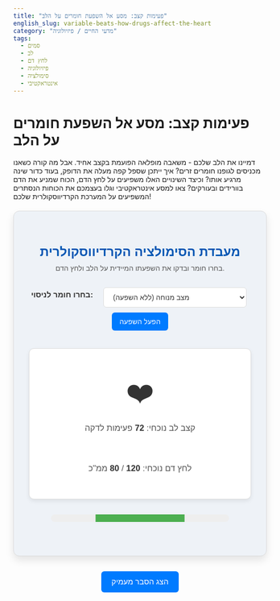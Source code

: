 ```yaml
---
title: "פעימות קצב: מסע אל השפעת חומרים על הלב"
english_slug: variable-beats-how-drugs-affect-the-heart
category: "מדעי החיים / פיזיולוגיה"
tags:
  - סמים
  - לב
  - לחץ דם
  - פיזיולוגיה
  - סימולציה
  - אינטראקטיבי
---
```

# פעימות קצב: מסע אל השפעת חומרים על הלב

דמיינו את הלב שלכם - משאבה מופלאה הפועמת בקצב אחיד. אבל מה קורה כשאנו מכניסים לגופנו חומרים זרים? איך ייתכן שספל קפה מעלה את הדופק, בעוד כדור שינה מרגיע אותו? וכיצד השינויים האלו משפיעים על לחץ הדם, הכוח שמניע את הדם בוורידים ובעורקים? צאו למסע אינטראקטיבי וגלו בעצמכם את הכוחות הנסתרים המשפיעים על המערכת הקרדיווסקולרית שלכם!

<div id="simulation-container">
    <h2>מעבדת הסימולציה הקרדיווסקולרית</h2>
    <p class="subtitle">בחרו חומר ובדקו את השפעתו המיידית על הלב ולחץ הדם.</p>
    <div class="controls">
        <label for="substance-select">בחרו חומר לניסוי:</label>
        <select id="substance-select">
            <option value="none">מצב מנוחה (ללא השפעה)</option>
            <option value="stimulant">ממריץ (לדוגמה: קפאין, ניקוטין)</option>
            <option value="depressant">מדכא (לדוגמה: אלכוהול, תרופת הרגעה)</option>
        </select>
        <button id="apply-button">הפעל השפעה</button>
         <button id="reset-button" style="display: none;">אפס ניסוי</button>
    </div>
    <div class="display-area">
        <div class="heart-display">
            <div class="heart-icon">❤️</div>
            <p>קצב לב נוכחי: <span id="heart-rate">72</span> פעימות לדקה</p>
        </div>
        <div class="bp-display">
            <p>לחץ דם נוכחי: <span id="blood-pressure-systolic">120</span> / <span id="blood-pressure-diastolic">80</span> ממ"כ</p>
        </div>
    </div>
     <div class="value-indicator" id="indicator">
        <div class="indicator-bar"></div>
    </div>
     <p id="status-message" class="status"></p>
</div>

<style>
:root {
    --color-normal: #4CAF50; /* Green */
    --color-high: #f44336; /* Red */
    --color-low: #2196F3; /* Blue */
    --color-background: #eef2f7; /* Light blue-grey */
    --color-card-background: #ffffff;
    --color-text-primary: #333;
    --color-text-secondary: #555;
    --color-border: #dcdcdc;
    --color-button-primary: #007bff;
    --color-button-primary-hover: #0056b3;
    --color-button-danger: #dc3545;
    --color-button-danger-hover: #c82333;
}


#simulation-container {
    font-family: 'Arial', sans-serif; /* Modern font stack */
    border: 1px solid var(--color-border);
    padding: 30px; /* More padding */
    border-radius: 12px; /* More rounded corners */
    max-width: 650px; /* Slightly wider */
    margin: 20px auto;
    text-align: center;
    background-color: var(--color-background);
    box-shadow: 0 8px 16px rgba(0, 0, 0, 0.1); /* Subtle shadow */
    color: var(--color-text-primary);
    position: relative; /* For absolute positioning of elements */
}

#simulation-container h2 {
    color: #0056b3; /* Deeper blue */
    margin-bottom: 10px;
    font-size: 1.8em;
}

.subtitle {
    color: var(--color-text-secondary);
    margin-top: 0;
    margin-bottom: 25px;
    font-size: 1em;
}

.controls {
    margin-bottom: 30px;
    display: flex; /* Use flexbox for layout */
    justify-content: center; /* Center controls */
    align-items: center;
    flex-wrap: wrap; /* Allow wrapping on smaller screens */
}

.controls label {
    margin-right: 15px; /* More space */
    font-weight: bold;
    font-size: 1.1em;
    color: var(--color-text-primary);
    margin-bottom: 10px; /* Space when wrapping */
}

.controls select, .controls button {
    padding: 10px 15px; /* More padding */
    margin: 5px; /* Adjust margin */
    border-radius: 6px; /* More rounded */
    border: 1px solid var(--color-border);
    cursor: pointer;
    font-size: 1em;
    transition: all 0.3s ease; /* Smooth transitions for hover/disabled */
}

.controls select {
    background-color: var(--color-card-background);
    color: var(--color-text-primary);
    min-width: 180px; /* Give select a min-width */
}

.controls button#apply-button {
    background-color: var(--color-button-primary);
    color: white;
    border: none;
}

.controls button#apply-button:hover:not(:disabled) {
    background-color: var(--color-button-primary-hover);
    box-shadow: 0 2px 5px rgba(0, 0, 0, 0.2);
}

.controls button#reset-button {
    background-color: var(--color-button-danger);
    color: white;
    border: none;
}

.controls button#reset-button:hover:not(:disabled) {
    background-color: var(--color-button-danger-hover);
    box-shadow: 0 2px 5px rgba(0, 0, 0, 0.2);
}

.controls button:disabled {
    opacity: 0.5; /* Dim disabled buttons */
    cursor: not-allowed;
    box-shadow: none;
}


.display-area {
    display: flex;
    justify-content: space-around;
    align-items: center;
    margin-bottom: 30px; /* More space */
    background-color: var(--color-card-background);
    padding: 20px; /* More padding */
    border-radius: 10px; /* More rounded */
    border: 1px solid var(--color-border);
    box-shadow: 0 4px 8px rgba(0, 0, 0, 0.07); /* Subtle shadow */
    flex-wrap: wrap; /* Allow wrapping */
}

.heart-display, .bp-display {
    flex: 1;
    min-width: 200px; /* Minimum width for display areas */
    padding: 15px;
    border-radius: 8px;
    text-align: center;
    margin: 10px; /* Space between wrapped items */
}


.heart-icon {
    font-size: 4em; /* Larger heart */
    margin-bottom: 8px;
    cursor: pointer; /* Hint that it's interactive (though click doesn't do anything yet) */
     /* Removed direct transition here, animations handle scale */
}

.heart-display p, .bp-display p {
    margin: 5px 0;
    font-size: 1.2em; /* Larger text */
    color: var(--color-text-secondary);
}

#heart-rate, #blood-pressure-systolic, #blood-pressure-diastolic {
    font-weight: bold;
    color: var(--color-text-primary); /* Make values stand out */
}

.value-indicator {
    width: 80%; /* Make indicator wider */
    height: 15px; /* Thicker indicator */
    border-radius: 8px; /* More rounded */
    margin: 15px auto 10px auto; /* Center and add margin */
    background-color: #eee; /* Default grey background */
    overflow: hidden; /* Hide overflowing bar during transition */
    position: relative;
}

.indicator-bar {
    width: 50%; /* Default width, will be set by JS */
    height: 100%;
    background-color: var(--color-normal); /* Default color */
    transition: width 0.8s ease-out, background-color 0.8s ease-out; /* Smooth transition for width and color */
    position: absolute;
    left: 50%; /* Start from center */
    transform: translateX(-50%); /* Pull back by half its width to center */
}

.value-indicator.normal .indicator-bar {
    width: 50%; /* Stays centered */
    background-color: var(--color-normal);
}

.value-indicator.high .indicator-bar {
     width: 80%; /* Expands to the right */
     background-color: var(--color-high);
     left: 50%;
     transform: translateX(-50%); /* Center it */
}

.value-indicator.low .indicator-bar {
    width: 80%; /* Expands to the left */
    background-color: var(--color-low);
     left: 50%;
     transform: translateX(-50%); /* Center it */
}

.status {
    min-height: 1.2em; /* Reserve space */
    color: var(--color-text-secondary);
    font-style: italic;
    margin-top: 10px;
    font-size: 0.9em;
}


/* Animation Definitions - More granular control */
@keyframes pulse {
    0% { transform: scale(1); }
    50% { transform: scale(1.08); } /* Slightly more pronounced pulse */
    100% { transform: scale(1); }
}

.heart-icon.pulsing {
    animation-name: pulse;
    animation-timing-function: ease-in-out;
    animation-iteration-count: infinite;
}

/* Animation Durations linked to speed */
.heart-icon[data-pulse-speed="slow"] { animation-duration: 1.2s; }
.heart-icon[data-pulse-speed="normal"] { animation-duration: 0.8s; }
.heart-icon[data-pulse-speed="fast"] { animation-duration: 0.5s; }


/* Explanation styles - Improved */
#explanation {
    margin-top: 40px;
    padding: 25px;
    border: 1px solid var(--color-border);
    border-radius: 10px;
    background-color: #f8f9fa; /* Lighter background for explanation */
    text-align: right;
    line-height: 1.7; /* More comfortable reading */
    color: var(--color-text-primary);
    box-shadow: 0 4px 8px rgba(0, 0, 0, 0.05);
}

#explanation h3 {
    color: #0056b3;
    margin-top: 20px; /* More space above headers */
    margin-bottom: 10px;
    text-align: right;
    font-size: 1.4em;
    border-bottom: 1px solid #eee; /* Separator line */
    padding-bottom: 5px;
}
#explanation h3:first-child {
     margin-top: 0;
}

#explanation p {
    margin-bottom: 15px;
    text-align: right;
}

#explanation ul {
    list-style-type: disc;
    padding-right: 25px; /* More padding */
    margin-bottom: 15px;
}

#explanation li {
    margin-bottom: 8px;
}

.toggle-explanation-button {
    display: block;
    margin: 30px auto 20px auto; /* More space */
    padding: 12px 20px; /* More padding */
    background-color: var(--color-button-primary);
    color: white;
    border: none;
    border-radius: 6px;
    cursor: pointer;
    font-size: 1.1em; /* Slightly larger font */
    transition: background-color 0.3s ease, box-shadow 0.3s ease;
}

.toggle-explanation-button:hover {
    background-color: var(--color-button-primary-hover);
    box-shadow: 0 2px 5px rgba(0, 0, 0, 0.2);
}

</style>

<button class="toggle-explanation-button" id="toggle-explanation">הצג הסבר מעמיק</button>

<div id="explanation" style="display: none;">
    <h3>הסבר מעמיק: השפעת חומרים על מערכת הלב וכלי הדם</h3>

    <h3>מבוא למערכת הקרדיווסקולרית</h3>
    <p>מערכת הדם, או המערכת הקרדיווסקולרית, היא רשת מורכבת של הלב, כלי הדם (עורקים, ורידים, נימים) והדם עצמו. הלב מתפקד כמשאבה מרכזית המזרימה דם עשיר בחמצן וחומרי מזון לכל תאי הגוף, ומובילה דם עשיר בפחמן דו-חמצני ופסולת אל הריאות והכליות. קצב הלב ולחץ הדם מבוקרים בדייקנות על ידי מערכת העצבים האוטונומית ומערכות הורמונליות, המגיבות לצרכי הגוף המשתנים (למשל, במאמץ פיזי או במנוחה).</p>

    <h3>ממריצים מול מדכאים: מלחמת המוליכים העצביים</h3>
    <p>חומרים רבים, בין אם הם תרופות, סמים או אפילו רכיבים במזון ושתייה (כמו קפאין), משפיעים על הגוף באמצעות השפעה על מערכת העצבים - במיוחד על מוליכים עצביים כמו אדרנלין, נוראדרנלין ו-GABA. <strong>ממריצים</strong> מגבירים לרוב את הפעילות של מוליכים עצביים "מעוררים", ויוצרים אפקט של "האצה". <strong>מדכאים</strong>, לעומתם, מגבירים פעילות של מוליכים "מעכבים" או מפחיתים פעילות של מעוררים, ויוצרים אפקט של "האטה".</p>

    <h3>מסלול ההשפעה של ממריצים על הלב ולחץ הדם</h3>
    <p>ממריצים נפוצים (קפאין, ניקוטין, אמפטמינים, קוקאין) פועלים לעיתים קרובות על ידי חיקוי או הגברה של פעילות המערכת הסימפתטית ("מצב חירום"). השפעות אלו כוללות:</p>
    <ul>
        <li><strong>האצת קצב הלב:</strong> המוליכים העצביים נקשרים לקולטנים בלב ומורים לו לפעום מהר יותר וחזק יותר.</li>
        <li><strong>כיווץ כלי דם היקפיים:</strong> בעיקר בעורקים קטנים, מה שמגביר את ההתנגדות הכוללת לזרימת הדם ומעלה את לחץ הדם.</li>
        <li><strong>הגברת עוצמת ההתכווצות של שריר הלב:</strong> בכל פעימה נזרקת כמות גדולה יותר של דם, מה שתורם גם הוא לעליית לחץ הדם.</li>
    </ul>
    <p>שילוב גורמים אלו מביא לעלייה משמעותית הן בקצב הלב והן בלחץ הדם.</p>

    <h3>מסלול ההשפעה של מדכאים על הלב ולחץ הדם</h3>
    <p>מדכאים (אלכוהול, בנזודיאזפינים, אופיאטים) מאטים את הפעילות הכללית של מערכת העצבים. השפעתם על מערכת הלב והדם יכולה לכלול:</p>
     <ul>
        <li><strong>האטת קצב הלב:</strong> דיכוי פעילות המערכת הסימפתטית ולעיתים הגברת פעילות המערכת הפארא-סימפתטית ("מצב מנוחה").</li>
        <li><strong>הרחבת כלי דם:</strong> בעיקר מדכאים מסוימים, המובילה לירידה בהתנגדות לזרימת הדם.</li>
        <li><strong>הפחתת עוצמת ההתכווצות של הלב:</strong> יש מדכאים המשפיעים ישירות על שריר הלב ומחלישים את התכווצותו.</li>
    </ul>
    <p>תוצאת השילוב היא לרוב ירידה בקצב הלב ובלחץ הדם. חשוב לזכור שהשפעות אלו תלויות מאוד בסוג המדכא, המינון ומצב האדם.</p>


    <h3>חומרים יום-יומיים וחומרים מסוכנים: מנעד ההשפעה</h3>
    <ul>
        <li><strong>דוגמאות לממריצים (במינונים שונים):</strong> קפה, תה, שוקולד (קפאין, תאוברומין), סיגריות (ניקוטין), משקאות אנרגיה, תרופות לצינון ואלרגיה מסוימות, וכמובן סמים כמו קוקאין ואמפטמינים.</li>
        <li><strong>דוגמאות למדכאים (במינונים שונים):</strong> אלכוהול, תרופות לשינה והרגעה, תרופות לטיפול ביתר לחץ דם (חוסמי בטא), סמים כמו הרואין ואופיאטים.</li>
    </ul>

    <h3>הסכנות הבריאותיות: מעבר לסימולציה</h3>
    <p>בעוד שהסימולציה מציגה השפעות מיידיות, חשוב לדעת ששימוש כרוני או לרעה בחומרים אלו עלול לגרום לנזקים ארוכי טווח ואף קטלניים:</p>
    <ul>
        <li><strong>נזק ללב:</strong> הגדלה, היחלשות או התקשות של שריר הלב.</li>
        <li><strong>הפרעות קצב חמורות:</strong> כולל פרפור חדרים מסכן חיים.</li>
        <li><strong>מחלות כלי דם:</strong> טרשת עורקים מואצת, יתר לחץ דם כרוני.</li>
        <li><strong>אירועים לבביים חריפים:</strong> התקפי לב ושבץ מוחי, גם בקרב אנשים צעירים.</li>
    </ul>
    <p>הבנת מנגנוני ההשפעה היא צעד ראשון במודעות לסיכונים הכרוכים בשימוש לא מבוקר בחומרים המשפיעים על המערכת הקרדיווסקולרית, בין אם הם חוקיים או לא.</p>
</div>


<script>
document.addEventListener('DOMContentLoaded', () => {
    const heartRateSpan = document.getElementById('heart-rate');
    const bpSystolicSpan = document.getElementById('blood-pressure-systolic');
    const bpDiastolicSpan = document.getElementById('blood-pressure-diastolic');
    const substanceSelect = document.getElementById('substance-select');
    const applyButton = document.getElementById('apply-button');
    const resetButton = document.getElementById('reset-button');
    const indicator = document.getElementById('indicator');
    const indicatorBar = document.querySelector('.indicator-bar');
    const heartIcon = document.querySelector('.heart-icon');
    const statusMessage = document.getElementById('status-message');

    const explanationDiv = document.getElementById('explanation');
    const toggleExplanationButton = document.getElementById('toggle-explanation');

    let currentHR = 72;
    let currentBPSystolic = 120;
    let currentBPDiastolic = 80;

    const normalHR = 72;
    const normalBPSystolic = 120;
    const normalBPDiastolic = 80;

    // Define target ranges for effects (more realistic variation)
    const effects = {
        stimulant: {
            hr: { min: 15, max: 40 },
            bp_s: { min: 10, max: 25 },
            bp_d: { min: 5, max: 13 }
        },
        depressant: {
            hr: { min: -25, max: -10 }, // Negative for decrease
            bp_s: { min: -15, max: -5 },
            bp_d: { min: -8, max: -3 }
        },
        none: { // Transition targets back to normal
             hr: { min: 0, max: 0 },
            bp_s: { min: 0, max: 0 },
            bp_d: { min: 0, max: 0 }
        }
    };

    let simulationFrame;
    let startTime;
    const animationDuration = 4000; // 4 seconds for transition animation
    let startHR, startBPS, startBPD;
    let targetHR, targetBPS, targetBPD;

    function animate(time) {
        if (!startTime) startTime = time;
        const elapsed = time - startTime;
        const progress = Math.min(elapsed / animationDuration, 1); // Ensure progress doesn't exceed 1

        // Linear interpolation for values during animation
        currentHR = startHR + (targetHR - startHR) * progress;
        currentBPSystolic = startBPS + (targetBPS - startBPS) * progress;
        currentBPDiastolic = startBPD + (targetBPD - startBPD) * progress;

        updateDisplay();

        if (progress < 1) {
            simulationFrame = requestAnimationFrame(animate);
        } else {
            // Animation finished
            currentHR = targetHR; // Snap to final target to prevent floating point issues
            currentBPSystolic = targetBPS;
            currentBPDiastolic = targetBPD;
            updateDisplay(); // Final update

            applyButton.disabled = false;
            substanceSelect.disabled = false;
             const selectedSubstance = substanceSelect.value;
            if (selectedSubstance !== 'none') {
                 resetButton.style.display = 'inline-block';
                 statusMessage.textContent = `השפעת ה${selectedSubstance === 'stimulant' ? 'ממריץ' : 'מדכא'} פעילה.`;
            } else {
                 resetButton.style.display = 'none';
                 statusMessage.textContent = 'מצב מנוחה.';
            }

        }
    }


    function updateDisplay() {
        heartRateSpan.textContent = Math.round(currentHR);
        bpSystolicSpan.textContent = Math.round(currentBPSystolic);
        bpDiastolicSpan.textContent = Math.round(currentBPDiastolic);

        // Update indicator color and width based on deviation from normal
        const hrDiff = currentHR - normalHR;
        const bpDiffCombined = (currentBPSystolic - normalBPSystolic) + (currentBPDiastolic - normalBPDiastolic);

        let indicatorClass = 'normal';
        let indicatorWidth = 50; // %
        let indicatorColor = varFromCSS('--color-normal'); // Default to normal color

        const hrDeviationPercent = Math.abs(hrDiff) / (effects.stimulant.hr.max + 10) * 100; // Scale deviation
        const bpDeviationPercent = Math.abs(bpDiffCombined) / (effects.stimulant.bp_s.max + effects.stimulant.bp_d.max + 10) * 100;

        // Combine deviation for indicator width - use max deviation
        let totalDeviationPercent = Math.max(hrDeviationPercent, bpDeviationPercent);
        totalDeviationPercent = Math.min(totalDeviationPercent, 100); // Cap at 100%

        indicatorWidth = 50 + (totalDeviationPercent / 2); // Base 50% + half of deviation (max 100%)
        if (hrDiff > 5 || bpDiffCombined > 10) {
             indicatorClass = 'high';
             indicatorColor = varFromCSS('--color-high');
        } else if (hrDiff < -5 || bpDiffCombined < -10) {
             indicatorClass = 'low';
             indicatorColor = varFromCSS('--color-low');
        } else {
             indicatorClass = 'normal';
             indicatorColor = varFromCSS('--color-normal');
              indicatorWidth = 50;
        }


        indicator.classList.remove('normal', 'high', 'low');
        indicator.classList.add(indicatorClass);
        // indicatorBar.style.width = `${indicatorWidth}%`; // Width is handled by CSS classes now
        // indicatorBar.style.backgroundColor = indicatorColor; // Color is handled by CSS classes

        // Update heart icon animation speed based on HR
        let pulseSpeed = 'normal';
        if (currentHR > normalHR + 10) {
            pulseSpeed = 'fast';
        } else if (currentHR < normalHR - 10) {
            pulseSpeed = 'slow';
        }
        heartIcon.setAttribute('data-pulse-speed', pulseSpeed);
         heartIcon.classList.add('pulsing'); // Ensure pulsing class is always there
    }

     // Helper function to get CSS variable value
    function varFromCSS(varName) {
        return getComputedStyle(document.documentElement).getPropertyValue(varName).trim();
    }


    function applySubstance(substance) {
        cancelAnimationFrame(simulationFrame); // Stop previous animation

        startHR = currentHR;
        startBPS = currentBPSystolic;
        startBPD = currentBPDiastolic;

        if (substance === 'none') {
            targetHR = normalHR;
            targetBPS = normalBPSystolic;
            targetBPD = normalBPDiastolic;
             statusMessage.textContent = 'חוזר למצב מנוחה...';
        } else {
            const effect = effects[substance];
            // Calculate target values based on random variation within ranges
            targetHR = normalHR + (Math.random() * (effect.hr.max - effect.hr.min) + effect.hr.min);
             if (targetHR < 40) targetHR = 40; // Prevent dangerously low HR

            targetBPS = normalBPSystolic + (Math.random() * (effect.bp_s.max - effect.bp_s.min) + effect.bp_s.min);
             if (targetBPS < 80) targetBPS = 80; // Prevent dangerously low BP

            targetBPD = normalBPDiastolic + (Math.random() * (effect.bp_d.max - effect.bp_d.min) + effect.bp_d.min);
             if (targetBPD < 50) targetBPD = 50; // Prevent dangerously low BP

             statusMessage.textContent = `מפעיל השפעת ${substance === 'stimulant' ? 'ממריץ' : 'מדכא'}...`;
        }


        applyButton.disabled = true;
        substanceSelect.disabled = true;
        resetButton.style.display = 'none'; // Hide reset during transition

        startTime = null; // Reset start time for the new animation
        simulationFrame = requestAnimationFrame(animate); // Start the animation loop
    }

    function resetSimulation() {
       cancelAnimationFrame(simulationFrame); // Stop animation
       currentHR = normalHR;
       currentBPSystolic = normalBPSystolic;
       currentBPDiastolic = normalBPDiastolic;
       updateDisplay();
       substanceSelect.value = 'none';
       applyButton.disabled = false;
       substanceSelect.disabled = false;
       resetButton.style.display = 'none';
       heartIcon.setAttribute('data-pulse-speed', 'normal');
       statusMessage.textContent = 'הסימולציה אופסה. מצב מנוחה.';
    }


    applyButton.addEventListener('click', () => {
        const selectedSubstance = substanceSelect.value;
        applySubstance(selectedSubstance);
    });

    resetButton.addEventListener('click', resetSimulation);

    toggleExplanationButton.addEventListener('click', () => {
        const isHidden = explanationDiv.style.display === 'none';
        explanationDiv.style.display = isHidden ? 'block' : 'none';
        toggleExplanationButton.textContent = isHidden ? 'הסתר הסבר מעמיק' : 'הצג הסבר מעמיק';
    });

    // Initial setup
    updateDisplay();
    heartIcon.setAttribute('data-pulse-speed', 'normal'); // Start with normal pulse animation speed
    heartIcon.classList.add('pulsing');
    statusMessage.textContent = 'בחרו חומר והתחילו את הניסוי!';
});
</script>